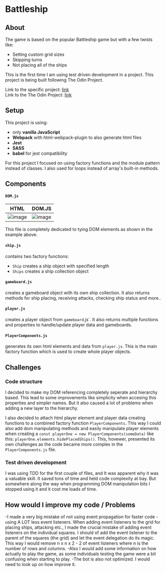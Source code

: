 # Battleship

## About

The game is based on the popular Battleship game but with a few twists like:
- Setting custom grid sizes
- Skipping turns
- Not placing all of the ships

This is the first time I am using test driven development in a project. This project is being built following The Odin Project.

Link to the specific project: [link](https://www.theodinproject.com/lessons/node-path-javascript-battleship)  
Link to the The Odin Project: [link](https://www.theodinproject.com/dashboard)

## Setup

This project is using:

- only **vanilla JavaScript**
- **Webpack** with html-webpack-plugin to also generate html files
- **Jest**
- **SASS**
- **babel** for jest compatibility

For this project I focused on using factory functions and the module pattern instead of classes. I also used for loops instead of array's built-in methods.

## Components

#### `DOM.js`
HTML                       |  DOM.JS
:-------------------------:|:-------------------------:
 ![image](https://user-images.githubusercontent.com/102059719/210060868-1ea3e91b-cd7c-4167-b13f-c0d1dcc12cb9.png)|![image](https://user-images.githubusercontent.com/102059719/210060724-1552bf60-e1fb-470b-937d-b6f56d8e8be2.png)

This file is completely dedicated to tying DOM elements as shown in the example above.

#### `ship.js`
contains two factory functions:
- `Ship` creates a ship object with specified length
- `Ships` creates a ship collection object

#### `gameboard.js`
creates a gameboard object with its own ship collection. It also returns methods for ship placing, receiving attacks, checking ship status and more..

#### `player.js`
creates a player object from `gameboard`.js`. It also returns multiple functions and properties to handle/update player data and gameboards.

#### `PlayerComponents.js`
generates its own html elements and data from `player.js`. This is the main factory function which is used to create whole player objects.

## Challenges

### Code structure

I decided to make my DOM referencing completely seperate and hierarchy based. This lead to some improvements like simplicity when accesing this properties and simpler names. But it also caused a lot of problems when adding a new layer to the hierarchy.

I also decided to attach html player element and player data creating functions to a combined factory function `PlayerComponents`. This way I could also add dom manipulating methods and easily manipulate player elements when creating a `const playerOne = new PlayerComponents(someData)` like this: `playerOne.elements.hidePlacedShips()`. This, hovewer, presented its own challenges as the code became more complex in the `PlayerComponents.js` file.

### Test driven development

I was using TDD for the first couple of files, and It was apparent why it was a valuable skill. It saved tons of time and held code complexity at bay. But somewhere along the way when programming DOM manipulation bits I stopped using it and it cost me loads of time. 

## How would I improve my code / Problems

-I made a very big mistake of not using event propagation for faster code - using A LOT less event listeners. When adding event listeners to the grid for placing ships, attacking etc., I made the crucial mistake of adding event listeners on the individual squares. I should of add the event listener to the parent of the squares (the grid) and let the event delegation do its magic. This way I would remove n x n x 2 - 2 of event listeners where n is the number of rows and columns.
-Also I would add some information on how actually to play the game, as some individuals testing the game were a bit confusing when starting to play. 
-The bot is also not optimized. I would need to look up on how improve it.
